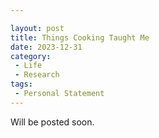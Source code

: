 ```yaml
---

layout: post
title: Things Cooking Taught Me
date: 2023-12-31
category:
 - Life
 - Research
tags:
 - Personal Statement
---
```


Will be posted soon.
